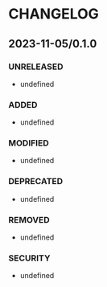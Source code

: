 #	CHANGELOG

##	2023-11-05/0.1.0

###	UNRELEASED
- undefined

###	ADDED
- undefined

###	MODIFIED
- undefined

###	DEPRECATED
- undefined

###	REMOVED
- undefined

###	SECURITY
- undefined
